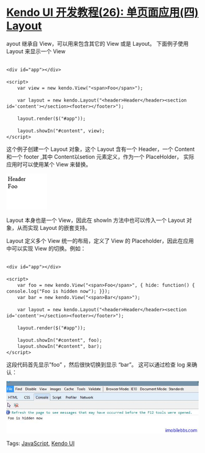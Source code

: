 # [Kendo UI 开发教程(26): 单页面应用(四) Layout](http://www.imobilebbs.com/wordpress/archives/4689)

ayout 继承自 View，可以用来包含其它的 View 或是 Layout。
下面例子使用 Layout 来显示一个 View

```

<div id="app"></div>

<script>
    var view = new kendo.View("<span>Foo</span>");

    var layout = new kendo.Layout("<header>Header</header><section id='content'></section><footer></footer>");

    layout.render($("#app"));

    layout.showIn("#content", view);
</script>

```

这个例子创建一个 Layout 对象，这个 Layout 含有一个 Header，一个 Content 和一个 footer ,其中 Content以setion 元素定义，作为一个 PlaceHolder， 实际应用时可以使用某个 View 来替换。

![](images/40.jpg)

Layout 本身也是一个 View，因此在 showIn 方法中也可以传入一个 Layout 对象，从而实现 Layout 的嵌套支持。

Layout 定义多个 View 统一的布局，定义了 View 的 Placeholder，因此在应用中可以实现 View 的切换。例如：

```

<div id="app"></div>

<script>
    var foo = new kendo.View("<span>Foo</span>", { hide: function() { console.log("Foo is hidden now"); }});
    var bar = new kendo.View("<span>Bar</span>");

    var layout = new kendo.Layout("<header>Header</header><section id='content'></section><footer></footer>");

    layout.render($("#app"));

    layout.showIn("#content", foo);
    layout.showIn("#content", bar);
</script>

```

这段代码首先显示”foo” ，然后很快切换到显示 “bar”。 这可以通过检查 log 来确认：

![](images/41.jpg)

Tags: [JavaScript](http://www.imobilebbs.com/wordpress/archives/tag/javascript), [Kendo UI](http://www.imobilebbs.com/wordpress/archives/tag/kendo-ui)